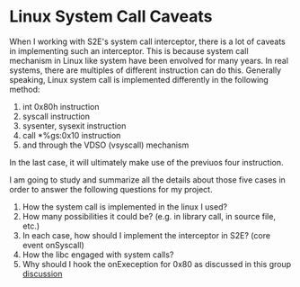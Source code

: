 Linux System Call Caveats
===

When I working with S2E's system call interceptor, there is a lot of caveats in implementing such an interceptor. This is because system call mechanism in Linux like system have been envolved for many years. In real systems, there are multiples of different instruction can do this. Generally speaking, Linux system call is implemented differently in the following method:

1. int 0x80h instruction
2. syscall instruction
3. sysenter, sysexit instruction
4. call *%gs:0x10 instruction
5. and through the VDSO (vsyscall) mechanism

In the last case, it will ultimately make use of the previuos four instruction.

I am going to study and summarize all the details about those five cases in order to answer the following questions for my project.

1. How the system call is implemented in the linux I used?
2. How many possibilities it could be? (e.g. in library call, in source file, etc.)
3. In each case, how should I implement the interceptor in S2E? (core event onSyscall)
4. How the libc engaged with system calls?
5. Why should I hook the onExeception for 0x80 as discussed in this group [discussion](https://mail.google.com/mail/u/0/?tab=om#search/s2e-dev%40googlegroups.com/140ee25edec05517)



